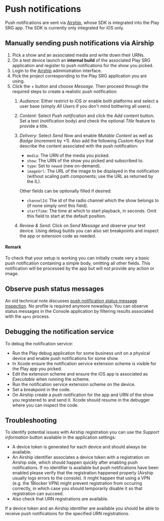 # Push notifications

Push notifications are sent via [Airship](https://www.airship.com), whose SDK is integrated into the Play SRG app. The SDK is currently only integrated for iOS only.

## Manually sending push notifications via Airship

1. Pick a show and an associated media and write down their URNs.
1. On a test device launch an **internal build** of the associated Play SRG application and register to push notifications for the show you picked.
1. Login to the [Airship](https://go.airship.com/accounts/login) administration interface.
1. Pick the project corresponding to the Play SRG application you are using.
1. Click the + button and choose _Message_. Then proceed through the required steps to create a realistic push notification:
    1. _Audience_: Either restrict to iOS or enable both platforms and select a user base (simply _All Users_ if you don't mind bothering all users).
    1. _Content_: Select _Push notification_ and click the _Add content_ button. Set a text (notification body) and check the optional _Title_ feature to provide a title.
    1. _Delivery_: Select _Send Now_ and enable _Mutable Content_ as well as _Badge_ (increment by +1). Also add the following _Custom Keys_ that describe the content associated with the push notification:
        - `media`: The URN of the media you picked.
        - `show`: The URN of the show you picked and subscribed to.
        - `type`: Set to `newod` (new on-demand).
        - `imageUrl`: The URL of the image to be displayed in the notification (without scaling path components; use the URL as returned by the IL).

        Other fields can be optionally filled if desired:
    
        - `channelId`: The id of the radio channel which the show belongs to (if none simply omit this field).
        - `startTime`: The time at which to start playback, in seconds. Omit this field to start at the default position.

    1. _Review & Send_: Click on _Send Message_ and observe your test device. Using debug builds you can also set breakpoints and inspect the app or extension code as needed.

#### Remark

To check that your setup is working you can initially create very a basic push notification containing a simple body, omitting all other fields. This notification will be processed by the app but will not provide any action or image.

## Observe push status messages

An old technical note discusses [push notification status message inspection](https://developer.apple.com/library/archive/technotes/tn2265/_index.html). No profile is required anymore nowadays: You can observe status messages in the Console application by filtering results associated with the `apns` process.

## Debugging the notification service

To debug the notification service:

- Run the Play debug application for some business unit on a physical device and enable push notifications for some show.
- In Xcode ensure the notification service extension scheme is visible for the Play app you picked.
- Edit the extension scheme and ensure the iOS app is associated as _Executable_ when running the scheme.
- Run the notification service extension scheme on the device.
- Set a breakpoint in the code.
- On Airship create a push notification for the app and URN of the show you registered to and send it. Xcode should resume in the debugger where you can inspect the code.

## Troubleshooting

To identify potential issues with Airship registration you can use the _Support information_ button available in the application settings:

- A device token is generated for each device and should always be available.
- An Airship identifier associates a device token with a registration on Airship side, which should happen quickly after enabling push notifications. If no identifier is available but push notifications have been enabled please verify that the registration happened properly (Airship usually logs errors to the console). It might happen that using a VPN (e.g. the 1Blocker VPN) might prevent registration from occuring correctly, in which case you should temporarily disable it so that registration can succeed.
- Also check that URN registrations are available.

If a device token and an Airship identifier are available you should be able to receive push notifications for the specified URN registrations.
